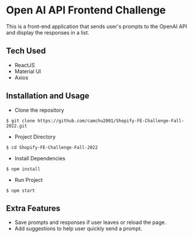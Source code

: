 # Open AI API Frontend Challenge
This is a front-end application that sends user's prompts to the OpenAI API and display the responses in a list.

## Tech Used
- ReactJS
- Material UI
- Axios

## Installation and Usage

- Clone the repository

`$ git clone https://github.com/camchu2001/Shopify-FE-Challenge-Fall-2022.git`
- Project Directory

`$ cd Shopify-FE-Challenge-Fall-2022`
- Install Dependencies

`$ npm install`
- Run Project

`$ npm start`

## Extra Features
- Save prompts and responses if user leaves or reload the page. 
- Add suggestions to help user quickly send a prompt. 
